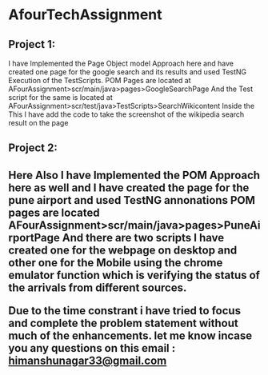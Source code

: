 # AfourTechAssignment
<h2>Project 1:</h2>
I have Implemented the Page Object model Approach here and have created one page for the google search and its results and used TestNG Execution of the TestScripts.
POM Pages are located at AFourAssignment>scr/main/java>pages>GoogleSearchPage
And the Test script for the same is located at
AFourAssignment>scr/test/java>TestScripts>SearchWikicontent  
Inside the This I have add the code to take the screenshot of the wikipedia search result on the page

<h2>Project 2: <h2>
Here Also I have Implemented the POM Approach here as well and I have created the page for the pune airport and used TestNG annonations
POM pages are located AFourAssignment>scr/main/java>pages>PuneAirportPage
And there are two scripts I have created one for the webpage on desktop and other one for the Mobile using the chrome emulator function 
which is verifying the status of the arrivals from different sources.

Due to the time constrant i have tried to focus and complete the problem statement without much of the enhancements. let me know incase you any questions on this
email : himanshunagar33@gmail.com
